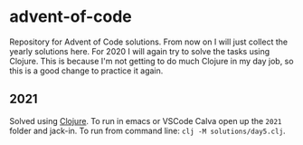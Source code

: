 # advent-of-code

Repository for Advent of Code solutions.
From now on I will just collect the yearly solutions here.
For 2020 I will again try to solve the tasks using Clojure.
This is because I'm not getting to do much Clojure in my day job, so this is a good change to practice it again.


## 2021

Solved using [Clojure](https://clojure.org/).
To run in emacs or VSCode Calva open up the `2021` folder and jack-in.
To run from command line: `clj -M solutions/day5.clj`.